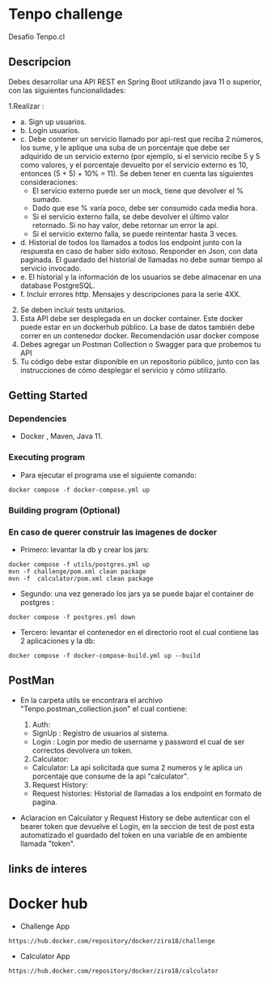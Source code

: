 # Tenpo challenge

Desafio Tenpo.cl

## Descripcion

Debes desarrollar una API REST en Spring Boot utilizando java 11 o superior, con las siguientes funcionalidades:

1.Realizar :
  - a. Sign up usuarios. 
  - b. Login usuarios.
  - c. Debe contener un servicio llamado por api-rest que reciba 2 números, los sume, y le aplique una suba de un porcentaje que debe
  ser adquirido de un servicio externo (por ejemplo, si el servicio recibe 5 y 5 como valores, y el porcentaje devuelto por el servicio externo es 10,
  entonces (5 + 5) + 10% = 11). Se deben tener en cuenta las siguientes consideraciones:
    - El servicio externo puede ser un mock, tiene que devolver el % sumado.
    - Dado que ese % varía poco, debe ser consumido cada media hora.
    - Si el servicio externo falla, se debe devolver el último valor retornado. Si no hay valor, debe retornar un error la api.
    - Si el servicio externo falla, se puede reintentar hasta 3 veces.
  - d. Historial de todos los llamados a todos los endpoint junto con la respuesta en caso de haber sido exitoso. Responder en Json, con data paginada. El guardado del historial de llamadas no debe sumar tiempo al servicio invocado.
  - e. El historial y la información de los usuarios se debe almacenar en una database PostgreSQL.
  - f. Incluir errores http. Mensajes y descripciones para la serie 4XX.
2. Se deben incluir tests unitarios.
3. Esta API debe ser desplegada en un docker container. Este docker puede estar en un dockerhub público. La base de datos también debe correr en un contenedor docker. Recomendación usar docker compose
4. Debes agregar un Postman Collection o Swagger para que probemos tu API
5. Tu código debe estar disponible en un repositorio público, junto con las instrucciones de cómo desplegar el servicio y cómo utilizarlo.

## Getting Started

### Dependencies

* Docker , Maven, Java 11.

### Executing program

* Para ejecutar el programa use el siguiente comando:

```
docker compose -f docker-compose.yml up
```
### Building program (Optional)
### En caso de querer construir las imagenes de docker

* Primero: levantar la db y crear los jars:
```
docker compose -f utils/postgres.yml up
mvn -f challenge/pom.xml clean package 
mvn -f  calculator/pom.xml clean package
```
* Segundo: una vez generado los jars ya se puede bajar el container de postgres :
```
docker compose -f postgres.yml down
```
* Tercero: levantar el contenedor en el directorio root el cual contiene las 2 aplicaciones y la db:
```
docker compose -f docker-compose-build.yml up --build
```

## PostMan

* En la carpeta utils se encontrara el archivo "Tenpo.postman_collection.json" el cual contiene:
  1. Auth:
    - SignUp : Registro de usuarios al sistema.
    - Login : Login por medio de username y password el cual de ser correctos devolvera un token.
  2. Calculator:
    - Calculator: La api solicitada que suma 2 numeros y le aplica un porcentaje que consume de la api "calculator".
  3. Request History:
    - Request histories: Historial de llamadas a los endpoint en formato de pagina.
    
 * Aclaracion en Calculator y Request History se debe autenticar con el bearer token que devuelve el Login, en la seccion de test de post esta automatizado el guardado    del token en una variable de en ambiente llamada "token".

## links de interes

# Docker hub

* Challenge App
```
https://hub.docker.com/repository/docker/ziro18/challenge
```

* Calculator App
```
https://hub.docker.com/repository/docker/ziro18/calculator
```
